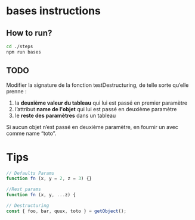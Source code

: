 # bases instructions

## How to run?

```Bash
cd ./steps
npm run bases
```

## TODO

Modifier la signature de la fonction testDestructuring, de telle sorte qu’elle prenne :

1. la **deuxième valeur du tableau** qui lui est passé en premier paramètre
1. l’attribut **name de l'objet** qui lui est passé en deuxième paramètre
1. le **reste des paramètres** dans un tableau

Si aucun objet n’est passé en deuxième paramètre, en fournir un avec comme name “toto”.

# Tips

```javascript
// Defaults Params
function fn (x, y = 2, z = 3) {}

//Rest params
function fn (x, y, ...z) {

// Destructuring
const { foo, bar, quux, toto } = getObject();
```
